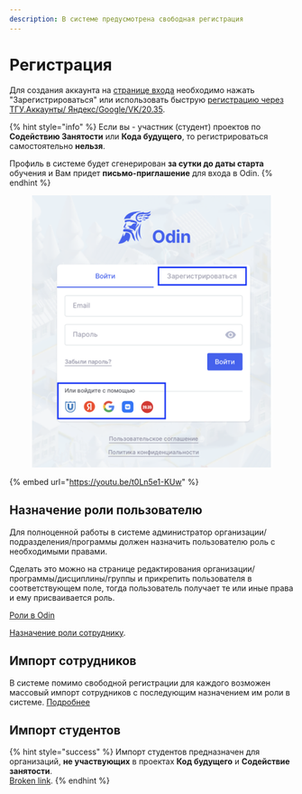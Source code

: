 ```yaml
---
description: В системе предусмотрена свободная регистрация
---
```


# Регистрация

Для создания аккаунта на [странице  входа](https://odin.study/ru/Account/Login/) необходимо нажать "Зарегистрироваться" или использовать быструю [регистрацию через ТГУ.Аккаунты/ Яндекс/](bystryi-vkhod-v-sistemu.md)[Google/VK/20.35](bystryi-vkhod-v-sistemu.md).

{% hint style="info" %}
Если вы - участник (студент) проектов по **Содействию Занятости** или **Кода будущего**, то регистрироваться самостоятельно **нельзя**.&#x20;

Профиль в системе будет сгенерирован **за сутки до даты старта** обучения и Вам придет **письмо-приглашение** для входа в Odin.&#x20;
{% endhint %}

<figure><img src="../.gitbook/assets/image (114).png" alt=""><figcaption></figcaption></figure>

{% embed url="https://youtu.be/t0Ln5e1-KUw" %}

## Назначение роли пользователю

Для полноценной работы в системе администратор организации/подразделения/программы должен назначить пользователю роль с необходимыми правами.&#x20;

Сделать это можно на странице редактирования организации/программы/дисциплины/группы и прикрепить пользователя в соответствующем поле, тогда пользователь получает те или иные права и ему присваивается роль. &#x20;

[Роли в  Odin](roli-v-odin.md)

[Назначение роли сотруднику](naznachenie-rolei-polzovatelyam.md).

## Импорт сотрудников

В системе помимо свободной регистрации для каждого возможен массовый импорт сотрудников с последующим назначением им роли в системе. [Подробнее](roli-v-odin.md)

## Импорт студентов

{% hint style="success" %}
Импорт студентов предназначен для организаций, **не участвующих** в проектах **Код будущего** и **Содействие занятости**.\
[Broken link](broken-reference "mention").
{% endhint %}
